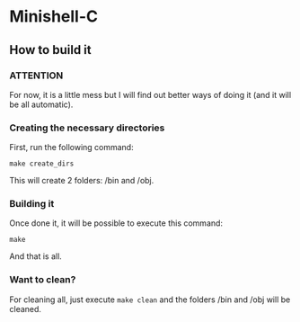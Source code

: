# Minishell-C
## How to build it
### ATTENTION
For now, it is a little mess but I will find out better ways of doing it (and it will be all automatic).

### Creating the necessary directories
First, run the following command:
```
make create_dirs
```
This will create 2 folders: /bin and /obj.

### Building it
Once done it, it will be possible to execute this command:
```
make
```
And that is all.

### Want to clean?
For cleaning all, just execute ```make clean``` and the folders /bin and /obj will be cleaned.
